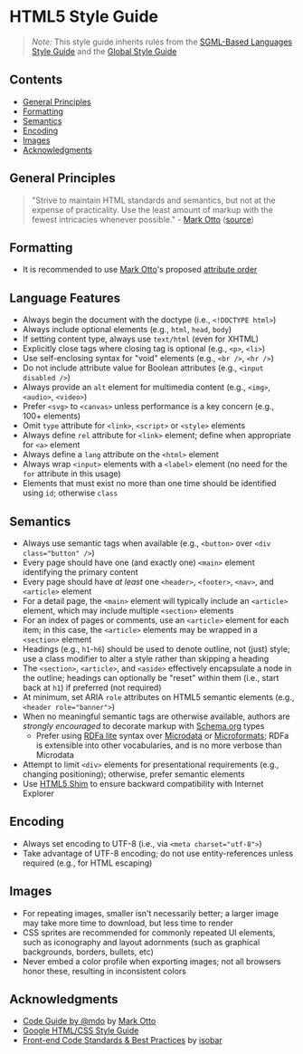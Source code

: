 # HTML5 Style Guide

> *Note:* This style guide inherits rules from the [SGML-Based Languages Style Guide](./README.md) and the [Global Style Guide](../README.md)

## Contents
- [General Principles](#general-principles)
- [Formatting](#formatting)
- [Semantics](#semantics)
- [Encoding](#encoding)
- [Images](#images)
- [Acknowledgments](#acknowledgments)

## General Principles
> "Strive to maintain HTML standards and semantics, but not at the expense of practicality. Use the least amount of markup with the fewest intricacies whenever possible." - [Mark Otto](http://markdotto.com/about/) ([source](http://mdo.github.io/code-guide/#html-practicality))

## Formatting
- It is recommended to use [Mark Otto](http://markdotto.com/about/)'s proposed [attribute order](http://mdo.github.io/code-guide/#html-attribute-order)

## Language Features
- Always begin the document with the doctype (i.e., `<!DOCTYPE html>`)
- Always include optional elements (e.g., `html`, `head`, `body`)
- If setting content type, always use `text/html` (even for XHTML)
- Explicitly close tags where closing tag is optional (e.g., `<p>`, `<li>`)
- Use self-enclosing syntax for "void" elements (e.g., `<br />`, `<hr />`)
- Do not include attribute value for Boolean attributes (e.g., `<input disabled />`)
- Always provide an `alt` element for multimedia content (e.g., `<img>`, `<audio>`, `<video>`)
- Prefer `<svg>` to `<canvas>` unless performance is a key concern (e.g., 100+ elements)
- Omit `type` attribute for `<link>`, `<script>` or `<style>` elements
- Always define `rel` attribute for `<link>` element; define when appropriate for `<a>` element
- Always define a `lang` attribute on the `<html>` element
- Always wrap `<input>` elements with a `<label>` element (no need for the `for` attribute in this usage)
- Elements that must exist no more than one time should be identified using `id`; otherwise `class`

## Semantics
- Always use semantic tags when available (e.g., `<button>` over `<div class="button" />`)
- Every page should have one (and exactly one) `<main>` element identifying the primary content
- Every page should have *at least* one `<header>`, `<footer>`, `<nav>`, and `<article>` element
- For a detail page, the `<main>` element will typically include an `<article>` element, which may include multiple `<section>` elements
- For an index of pages or comments, use an `<article>` element for each item; in this case, the `<article>` elements may be wrapped in a `<section>` element
- Headings (e.g., `h1`-`h6`) should be used to denote outline, not (just) style; use a class modifier to alter a style rather than skipping a heading
- The `<section>`, `<article>`, and `<aside>` effectively encapsulate a node in the outline; headings can optionally be "reset" within them (i.e., start back at `h1`) if preferred (not required)
- At minimum, set ARIA `role` attributes on HTML5 semantic elements (e.g., `<header role="banner">`)
- When no meaningful semantic tags are otherwise available, authors are *strongly encouraged* to decorate markup with [Schema.org](http://schema.org) types
  - Prefer using [RDFa lite](http://rdfa.info/) syntax over [Microdata](http://www.w3.org/TR/microdata/) or [Microformats](http://microformats.org/); RDFa is extensible into other vocabularies, and is no more verbose than Microdata
- Attempt to limit `<div>` elements for presentational requirements (e.g., changing positioning); otherwise, prefer semantic elements
- Use [HTML5 Shim](https://github.com/aFarkas/html5shiv) to ensure backward compatibility with Internet Explorer

## Encoding
- Always set encoding to UTF-8 (i.e., via `<meta charset="utf-8">`)
- Take advantage of UTF-8 encoding; do not use entity-references unless required (e.g., for HTML escaping)

## Images
- For repeating images, smaller isn't necessarily better; a larger image may take more time to download, but less time to render
- CSS sprites are recommended for commonly repeated UI elements, such as iconography and layout adornments (such as graphical backgrounds, borders, bullets, etc)
- Never embed a color profile when exporting images; not all browsers honor these, resulting in inconsistent colors

## Acknowledgments
- [Code Guide by @mdo](http://mdo.github.io/code-guide/) by [Mark Otto](http://markdotto.com/about/)
- [Google HTML/CSS Style Guide](http://google-styleguide.googlecode.com/svn/trunk/htmlcssguide.xml)
- [Front-end Code Standards & Best Practices](http://isobar-idev.github.io/code-standards/) by [isobar](http://www.isobar.com/)
